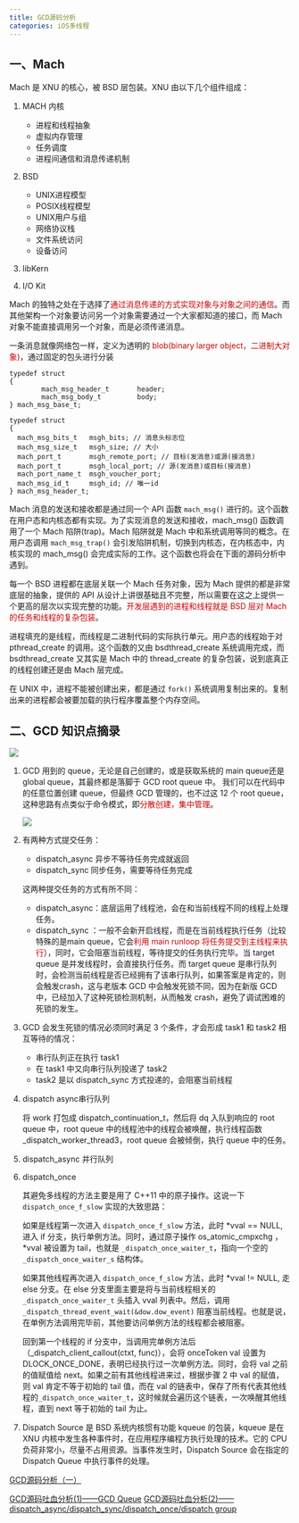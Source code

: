 ```yaml
---
title: GCD源码分析
categories: iOS多线程
---
```


## 一、Mach

Mach 是 XNU 的核心，被 BSD 层包装。XNU 由以下几个组件组成：

1. MACH 内核

	* 进程和线程抽象
	* 虚拟内存管理
	* 任务调度
	* 进程间通信和消息传递机制

2. BSD

	* UNIX进程模型
	* POSIX线程模型
	* UNIX用户与组
	* 网络协议栈
	* 文件系统访问
	* 设备访问

3. libKern
4. I/O Kit

Mach 的独特之处在于选择了<font color=#cc0000>通过消息传递的方式实现对象与对象之间的通信</font>。而其他架构一个对象要访问另一个对象需要通过一个大家都知道的接口，而 Mach 对象不能直接调用另一个对象，而是必须传递消息。

一条消息就像网络包一样，定义为透明的 <font color=#cc0000>blob(binary larger object，二进制大对象)</font>，通过固定的包头进行分装

```
typedef struct
{
        mach_msg_header_t       header;
        mach_msg_body_t         body;
} mach_msg_base_t;

typedef struct 
{
  mach_msg_bits_t   msgh_bits; // 消息头标志位
  mach_msg_size_t   msgh_size; // 大小
  mach_port_t       msgh_remote_port; // 目标(发消息)或源(接消息)
  mach_port_t       msgh_local_port; // 源(发消息)或目标(接消息)
  mach_port_name_t  msgh_voucher_port;
  mach_msg_id_t     msgh_id; // 唯一id
} mach_msg_header_t;
```

Mach 消息的发送和接收都是通过同一个 API 函数 `mach_msg()` 进行的。这个函数在用户态和内核态都有实现。为了实现消息的发送和接收，mach\_msg() 函数调用了一个 Mach 陷阱(trap)。Mach 陷阱就是 Mach 中和系统调用等同的概念。在用户态调用 `mach_msg_trap()` 会引发陷阱机制，切换到内核态，在内核态中，内核实现的 mach\_msg() 会完成实际的工作。这个函数也将会在下面的源码分析中遇到。

每一个 BSD 进程都在底层关联一个 Mach 任务对象，因为 Mach 提供的都是非常底层的抽象，提供的 API 从设计上讲很基础且不完整，所以需要在这之上提供一个更高的层次以实现完整的功能。<font color=#cc0000>开发层遇到的进程和线程就是 BSD 层对 Mach 的任务和线程的复杂包装</font>。

进程填充的是线程，而线程是二进制代码的实际执行单元。用户态的线程始于对 pthread\_create 的调用。这个函数的又由 bsdthread\_create 系统调用完成，而 bsdthread\_create 又其实是 Mach 中的 thread\_create 的复杂包装，说到底真正的线程创建还是由 Mach 层完成。

在 UNIX 中，进程不能被创建出来，都是通过 `fork()` 系统调用复制出来的。复制出来的进程都会被要加载的执行程序覆盖整个内存空间。

## 二、GCD 知识点摘录

![](http://dzliving.com/iOSGCD_0.png)

1. GCD 用到的 queue，无论是自己创建的，或是获取系统的 main queue还是 global queue，其最终都是落脚于 GCD root queue 中。 我们可以在代码中的任意位置创建 queue，但最终 GCD 管理的，也不过这 12 个 root queue，这种思路有点类似于命令模式，即<font color=#cc0000>分散创建，集中管理</font>。

	![](http://dzliving.com/QueueThread.png)

2. 有两种方式提交任务：

	* dispatch_async  异步不等待任务完成就返回
	* dispatch_sync  同步任务，需要等待任务完成

	这两种提交任务的方式有所不同：

	* dispatch_async：底层运用了线程池，会在和当前线程不同的线程上处理任务。
	* dispatch_sync ：一般不会新开启线程，而是在当前线程执行任务（比较特殊的是main queue，它会<font color=#cc0000>利用 main runloop 将任务提交到主线程来执行</font>），同时，它会阻塞当前线程，等待提交的任务执行完毕。当 target queue 是并发线程时，会直接执行任务。而 target queue 是串行队列时，会检测当前线程是否已经拥有了该串行队列，如果答案是肯定的，则会触发crash，这与老版本 GCD 中会触发死锁不同，因为在新版 GCD 中，已经加入了这种死锁检测机制，从而触发 crash，避免了调试困难的死锁的发生。

3. GCD 会发生死锁的情况必须同时满足 3 个条件，才会形成 task1 和 task2 相互等待的情况：

	* 串行队列正在执行 task1
	* 在 task1 中又向串行队列投递了 task2
	* task2 是以 dispatch_sync 方式投递的，会阻塞当前线程

4. dispatch async串行队列

	将 work 打包成 dispatch\_continuation\_t，然后将 dq 入队到响应的 root queue 中，root queue 中的线程池中的线程会被唤醒，执行线程函数 \_dispatch\_worker\_thread3，root queue 会被倾倒，执行 queue 中的任务。
	
5. dispatch_async 并行队列

	
6. dispatch_once

	其避免多线程的方法主要是用了 C++11 中的原子操作。这说一下 `dispatch_once_f_slow` 实现的大致思路：

	如果是线程第一次进入 `dispatch_once_f_slow` 方法，此时 \*vval == NULL, 进入 if 分支，执行单例方法。同时，通过原子操作 os\_atomic\_cmpxchg ， \*vval 被设置为 tail，也就是 `_dispatch_once_waiter_t`，指向一个空的 `_dispatch_once_waiter_s` 结构体。

	如果其他线程再次进入 `dispatch_once_f_slow` 方法，此时 *vval != NULL, 走 else 分支。在 else 分支里面主要是将与当前线程相关的 `_dispatch_once_waiter_t` 头插入 vval 列表中。然后，调用 `_dispatch_thread_event_wait(&dow.dow_event)` 阻塞当前线程。也就是说，在单例方法调用完毕前，其他要访问单例方法的线程都会被阻塞。

	回到第一个线程的 if 分支中，当调用完单例方法后（_dispatch\_client\_callout(ctxt, func)），会将 onceToken val 设置为 DLOCK\_ONCE\_DONE，表明已经执行过一次单例方法。同时，会将 val 之前的值赋值给 next。如果之前有其他线程进来过，根据步骤 2 中 val 的赋值，则 val 肯定不等于初始的 tail 值，而在 val 的链表中，保存了所有代表其他线程的`_dispatch_once_waiter_t`，这时候就会遍历这个链表，一次唤醒其他线程，直到 next 等于初始的 tail 为止。


7. Dispatch Source 是 BSD 系统内核惯有功能 kqueue 的包装，kqueue 是在 XNU 内核中发生各种事件时，在应用程序编程方执行处理的技术。它的 CPU 负荷非常小，尽量不占用资源。当事件发生时，Dispatch Source 会在指定的 Dispatch Queue 中执行事件的处理。


[GCD源码分析（一）](https://www.jianshu.com/p/bd629d25dc2e)


[GCD源码吐血分析(1)——GCD Queue](https://blog.csdn.net/u013378438/article/details/81031938)
[GCD源码吐血分析(2)——dispatch_async/dispatch_sync/dispatch_once/dispatch group](https://blog.csdn.net/u013378438/article/details/81076116)